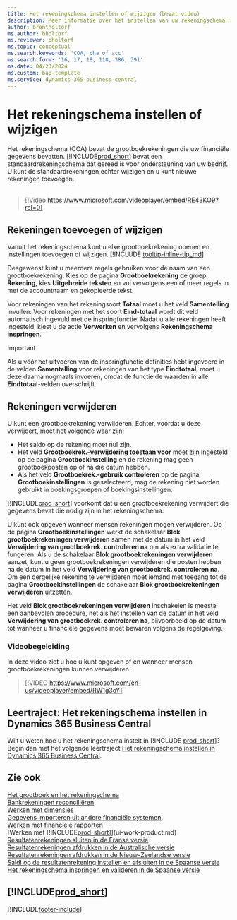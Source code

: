 ```yaml
---
title: Het rekeningschema instellen of wijzigen (bevat video)
description: Meer informatie over het instellen van uw rekeningschema met de grootboekrekeningen die uw financiële gegevens bevatten.
author: brentholtorf
ms.author: bholtorf
ms.reviewer: bholtorf
ms.topic: conceptual
ms.search.keywords: 'COA, cha of acc'
ms.search.form: '16, 17, 18, 118, 386, 391'
ms.date: 04/23/2024
ms.custom: bap-template
ms.service: dynamics-365-business-central
---
```

# <a name="set-up-or-change-the-chart-of-accounts"></a>Het rekeningschema instellen of wijzigen

Het rekeningschema (COA) bevat de grootboekrekeningen die uw financiële gegevens bevatten. [!INCLUDE[prod_short](includes/prod_short.md)] bevat een standaardrekeningschema dat gereed is voor ondersteuning van uw bedrijf. U kunt de standaardrekeningen echter wijzigen en u kunt nieuwe rekeningen toevoegen.
<br><br>  

> [!Video https://www.microsoft.com/videoplayer/embed/RE43KO9?rel=0]

## <a name="add-or-change-accounts"></a>Rekeningen toevoegen of wijzigen

Vanuit het rekeningschema kunt u elke grootboekrekening openen en instellingen toevoegen of wijzigen. [!INCLUDE [tooltip-inline-tip_md](includes/tooltip-inline-tip_md.md)] 

Desgewenst kunt u meerdere regels gebruiken voor de naam van een grootboekrekening. Kies op de pagina **Grootboekrekening** de groep **Rekening**, kies **Uitgebreide teksten** en vul vervolgens een of meer regels in met de accountnaam en gekopieerde tekst.  

Voor rekeningen van het rekeningsoort **Totaal** moet u het veld **Samentelling** invullen. Voor rekeningen met het soort **Eind-totaal** wordt dit veld automatisch ingevuld met de inspringfunctie. Nadat u alle rekeningen heeft ingesteld, kiest u de actie **Verwerken** en vervolgens **Rekeningschema inspringen**.  

> [!IMPORTANT]
> Als u vóór het uitvoeren van de inspringfunctie definities hebt ingevoerd in de velden **Samentelling** voor rekeningen van het type **Eindtotaal**, moet u deze daarna nogmaals invoeren, omdat de functie de waarden in alle **Eindtotaal**-velden overschrijft.

## <a name="delete-accounts"></a>Rekeningen verwijderen

U kunt een grootboekrekening verwijderen. Echter, voordat u deze verwijdert, moet het volgende waar zijn:  

* Het saldo op de rekening moet nul zijn.  
* Het veld **Grootboekrek.-verwijdering toestaan voor** moet zijn ingesteld op de pagina **Grootboekinstelling** en de rekening mag geen grootboekposten op of na die datum hebben.  
* Als het veld **Grootboekrek.-gebruik controleren** op de pagina **Grootboekinstellingen** is geselecteerd, mag de rekening niet worden gebruikt in boekingsgroepen of boekingsinstellingen.  

[!INCLUDE[prod_short](includes/prod_short.md)] voorkomt dat u een grootboekrekening verwijdert die gegevens bevat die nodig zijn in het rekeningschema.  

U kunt ook opgeven wanneer mensen rekeningen mogen verwijderen. Op de pagina **Grootboekinstellingen** werkt de schakelaar **Blok grootboekrekeningen verwijderen** samen met de datum in het veld **Verwijdering van grootboekrek. controleren na** om als extra validatie te fungeren. Als u de schakelaar **Blok grootboekrekeningen verwijderen** aanzet, kunt u geen grootboekrekeningen verwijderen die posten hebben na de datum in het veld **Verwijdering van grootboekrek. controleren na**. Om een dergelijke rekening te verwijderen moet iemand met toegang tot de pagina **Grootboekinstellingen** de schakelaar **Blok grootboekrekeningen verwijderen** uitzetten.  

Het veld **Blok grootboekrekeningen verwijderen** inschakelen is meestal een aanbevolen procedure, net als het instellen van de datum in het veld **Verwijdering van grootboekrek. controleren na**, bijvoorbeeld op de datum tot wanneer u financiële gegevens moet bewaren volgens de regelgeving.  

### <a name="video-guidance"></a>Videobegeleiding

In deze video ziet u hoe u kunt opgeven of en wanneer mensen grootboekrekeningen kunnen verwijderen.

>[!VIDEO https://www.microsoft.com/en-us/videoplayer/embed/RW1g3oY]

## <a name="learning-path-set-up-the-chart-of-accounts-in-dynamics-365-business-central"></a>Leertraject: Het rekeningschema instellen in Dynamics 365 Business Central

Wilt u weten hoe u het rekeningschema instelt in [!INCLUDE [prod_short](includes/prod_short.md)]? Begin dan met het volgende leertraject [Het rekeningschema instellen in Dynamics 365 Business Central](/training/modules/chart-accounts-dynamics-365-business-central).

## <a name="see-also"></a>Zie ook

[Het grootboek en het rekeningschema](finance-general-ledger.md)  
[Bankrekeningen reconciliëren](bank-manage-bank-accounts.md)  
[Werken met dimensies](finance-dimensions.md)  
[Gegevens importeren uit andere financiële systemen](across-import-data-configuration-packages.md).  
[Werken met financiële rapporten](bi-how-work-account-schedule.md)  
[Werken met [!INCLUDE[prod_short](includes/prod_short.md)]](ui-work-product.md)  
[Resultatenrekeningen sluiten in de Franse versie](LocalFunctionality/France/how-to-close-income-statement-accounts.md)  
[Resultatenrekeningen afdrukken in de Australische versie](LocalFunctionality/Australia/how-to-print-income-statements.md)  
[Resultatenrekeningen afdrukken in de Nieuw-Zeelandse versie](LocalFunctionality/NewZealand/how-to-print-income-statements.md)  
[Saldi op de resultatenrekening instellen en afsluiten in de Spaanse versie](LocalFunctionality/Spain/how-to-set-up-and-close-income-statement-balances.md)  
[Het rekeningschema inspringen en valideren in de Spaanse versie](LocalFunctionality/Spain/how-to-indent-and-validate-chart-of-accounts.md)  

## [!INCLUDE[prod_short](includes/free_trial_md.md)]

[!INCLUDE[footer-include](includes/footer-banner.md)]
